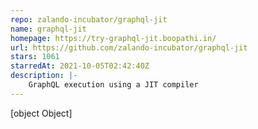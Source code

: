 ```yaml
---
repo: zalando-incubator/graphql-jit
name: graphql-jit
homepage: https://try-graphql-jit.boopathi.in/
url: https://github.com/zalando-incubator/graphql-jit
stars: 1061
starredAt: 2021-10-05T02:42:40Z
description: |-
    GraphQL execution using a JIT compiler
---
```


[object Object]
